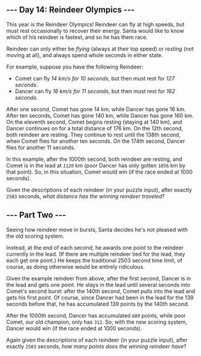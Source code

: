 --- Day 14: Reindeer Olympics ---
---------------------------------

This year is the Reindeer Olympics! Reindeer can fly at high speeds, but
must rest occasionally to recover their energy. Santa would like to know
which of his reindeer is fastest, and so he has them race.

Reindeer can only either be *flying* (always at their top speed) or
*resting* (not moving at all), and always spend whole seconds in either
state.

For example, suppose you have the following Reindeer:

-   Comet can fly *14 km/s for 10 seconds*, but then must rest for *127
    seconds*.
-   Dancer can fly *16 km/s for 11 seconds*, but then must rest for *162
    seconds*.

After one second, Comet has gone 14 km, while Dancer has gone 16 km.
After ten seconds, Comet has gone 140 km, while Dancer has gone 160 km.
On the eleventh second, Comet begins resting (staying at 140 km), and
Dancer continues on for a total distance of 176 km. On the 12th second,
both reindeer are resting. They continue to rest until the 138th second,
when Comet flies for another ten seconds. On the 174th second, Dancer
flies for another 11 seconds.

In this example, after the 1000th second, both reindeer are resting, and
Comet is in the lead at *`1120`* km (poor Dancer has only gotten `1056`
km by that point). So, in this situation, Comet would win (if the race
ended at 1000 seconds).

Given the descriptions of each reindeer (in your puzzle input), after
exactly `2503` seconds, *what distance has the winning reindeer
traveled*?

--- Part Two ---
----------------

Seeing how reindeer move in bursts, Santa decides he's not pleased with
the old scoring system.

Instead, at the end of each second, he awards one point to the reindeer
currently in the lead. (If there are multiple reindeer tied for the
lead, they each get one point.) He keeps the traditional 2503 second
time limit, of course, as doing otherwise would be <span
title="It also risks choosing a duration that isn't coprime with the cycle times of each reindeer.">entirely
ridiculous</span>.

Given the example reindeer from above, after the first second, Dancer is
in the lead and gets one point. He stays in the lead until several
seconds into Comet's second burst: after the 140th second, Comet pulls
into the lead and gets his first point. Of course, since Dancer had been
in the lead for the 139 seconds before that, he has accumulated 139
points by the 140th second.

After the 1000th second, Dancer has accumulated *`689`* points, while
poor Comet, our old champion, only has `312`. So, with the new scoring
system, Dancer would win (if the race ended at 1000 seconds).

Again given the descriptions of each reindeer (in your puzzle input),
after exactly `2503` seconds, *how many points does the winning reindeer
have*?
